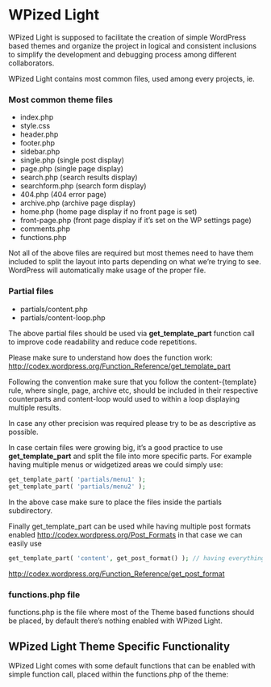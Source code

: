 WPized Light
============

WPized Light is supposed to facilitate the creation of simple WordPress based themes and organize the project in logical and consistent inclusions to simplify the development and debugging process among different collaborators.
    
WPized Light contains most common files, used among every projects, ie.

### Most common theme files
- index.php
- style.css
- header.php
- footer.php
- sidebar.php 
- single.php (single post display)
- page.php (single page display)
- search.php (search results display)
- searchform.php (search form display)
- 404.php (404 error page)
- archive.php (archive page display) 
- home.php (home page display if no front page is set) 
- front-page.php (front page display if it’s set on the WP settings page)
- comments.php
- functions.php

Not all of the above files are required but most themes need to have them included to split the layout into parts depending on what we’re trying to see. WordPress will automatically make usage of the proper file. 

### Partial files
- partials/content.php
- partials/content-loop.php

The above partial files should be used via **get_template_part** function call to improve code readability and reduce code repetitions.

Please make sure to understand how does the function work: http://codex.wordpress.org/Function_Reference/get_template_part 

Following the convention make sure that you follow the content-{template} rule, where single, page, archive etc, should be included in their respective counterparts and content-loop would used to within a loop displaying multiple results. 

In case any other precision was required please try to be as descriptive as possible.

In case certain files were growing big, it’s a good practice to use **get_template_part** and split the file into more specific parts. For example having multiple menus or widgetized areas we could simply use:

```php
get_template_part( 'partials/menu1' );
get_template_part( 'partials/menu2' );
```

In the above case make sure to place the files inside the partials subdirectory.

Finally get_template_part can be used while having multiple post formats enabled http://codex.wordpress.org/Post_Formats in that case we can easily use

```php
get_template_part( 'content', get_post_format() ); // having everything taken care of semi-automatically. 
```

http://codex.wordpress.org/Function_Reference/get_post_format

### functions.php file

functions.php is the file where most of the Theme based functions should be placed, by default there’s nothing enabled with WPized Light.

## WPized Light Theme Specific Functionality
WPized Light comes with some default functions that can be enabled with simple function call, placed within the functions.php of the theme:

